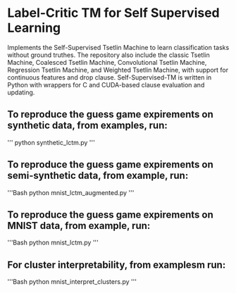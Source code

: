 # Label-Critic TM for Self Supervised Learning
Implements the Self-Supervised Tsetlin Machine to learn classification tasks without ground truthes. The repository also include the classic Tsetlin Machine, Coalesced Tsetlin Machine, Convolutional Tsetlin Machine, Regression Tsetlin Machine, and Weighted Tsetlin Machine, with support for continuous features and drop clause. Self-Supervised-TM is written in Python with wrappers for C and CUDA-based clause evaluation and updating.

## To reproduce the guess game expirements on synthetic data, from examples, run:
'''
python synthetic_lctm.py
'''
## To reproduce the guess game expirements on semi-synthetic data, from example, run:
'''Bash
python mnist_lctm_augmented.py
'''
## To reproduce the guess game expirements on MNIST data, from example, run:
'''Bash
python mnist_lctm.py
'''
## For cluster interpretability, from examplesm run:
'''Bash
python mnist_interpret_clusters.py
'''

